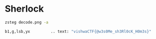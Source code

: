 # Sherlock 

```bash
zsteg decode.png -a

b1,g,lsb,yx         .. text: "vishwaCTF{@w3s0Me_sh3Rl0cK_H0m3s}"

```
